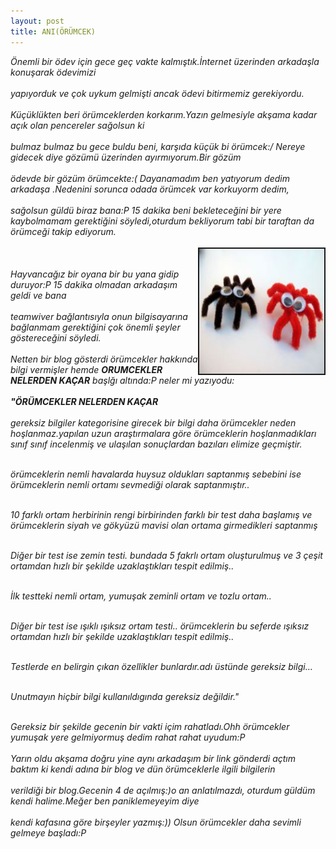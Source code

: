 ```yaml
---
layout: post
title: ANI(ÖRÜMCEK)
---
```


<i>Önemli bir ödev için gece geç vakte kalmıştık.İnternet üzerinden arkadaşla konuşarak ödevimizi <br></br>
yapıyorduk ve çok uykum gelmişti ancak ödevi bitirmemiz gerekiyordu.<br></br></i>
<i>Küçüklükten beri örümceklerden korkarım.Yazın gelmesiyle akşama kadar açık olan pencereler sağolsun ki <br></br>
bulmaz bulmaz bu gece buldu beni, karşıda küçük bi örümcek:/ Nereye gidecek diye gözümü üzerinden ayırmıyorum.Bir gözüm<br></br>
ödevde bir gözüm örümcekte:( Dayanamadım ben yatıyorum dedim arkadaşa .Nedenini sorunca odada örümcek var korkuyorm dedim,<br></br>
sağolsun güldü biraz bana:P 15 dakika beni bekleteceğini bir yere kaybolmamam gerektiğini söyledi,oturdum bekliyorum tabi bir taraftan da örümceği takip ediyorum.<br></br></i>
<img src="/images/orumcek.jpg" border="2" height="200" width="200" align="right"><br></br>
<i>Hayvancağız bir oyana bir bu yana gidip duruyor:P 15 dakika olmadan arkadaşım geldi ve bana <br></br>
teamwiver bağlantısıyla onun bilgisayarına bağlanmam gerektiğini çok önemli şeyler göstereceğini söyledi.<br></br>
Netten bir blog gösterdi örümcekler hakkında bilgi vermişler hemde <b>ORUMCEKLER NELERDEN KAÇAR</b> başlğı altında:P neler mi yazıyodu:</i>
<br></br><b><i>"ÖRÜMCEKLER NELERDEN KAÇAR</b> <br></br></i>
<i>gereksiz bilgiler kategorisine girecek bir bilgi daha örümcekler neden hoşlanmaz.yapılan uzun araştırmalara göre örümceklerin hoşlanmadıkları sınıf sınıf incelenmiş ve ulaşılan sonuçlardan bazıları elimize geçmiştir.</i><br></br>

<i>örümceklerin nemli havalarda huysuz oldukları saptanmış sebebini ise örümceklerin nemli ortamı sevmediği olarak saptanmıştır..<br></br></i>

<i>10 farklı ortam herbirinin rengi birbirinden farklı bir test daha başlamış ve örümceklerin siyah ve gökyüzü mavisi olan ortama girmedikleri saptanmış</i> <br></br>

<i>Diğer bir test ise zemin testi. bundada 5 fakrlı ortam oluşturulmuş ve 3 çeşit ortamdan hızlı bir şekilde uzaklaştıkları tespit edilmiş..</i> <br></br>

<i>İlk testteki nemli ortam, yumuşak zeminli ortam ve tozlu ortam..</i> <br></br>

<i>Diğer bir test ise ışıklı ışıksız ortam testi.. örümceklerin bu seferde ışıksız ortamdan hızlı bir şekilde uzaklaştıkları tespit edilmiş..</i> <br></br>

<i>Testlerde en belirgin çıkan özellikler bunlardır.adı üstünde gereksiz bilgi…</i> <br></br>

<i>Unutmayın hiçbir bilgi kullanıldıgında gereksiz değildir."</i><br></br> 

<i>Gereksiz bir şekilde gecenin bir vakti içim rahatladı.Ohh örümcekler yumuşak yere gelmiyormuş dedim rahat rahat uyudum:P</i> <br></br>
<i>Yarın oldu akşama doğru yine aynı arkadaşım bir link gönderdi açtım baktım ki kendi adına bir blog ve dün örümceklerle ilgili bilgilerin
</i> <br></br><i>verildiği bir blog.Gecenin 4 de açılmış:)o an anlatılmazdı, oturdum güldüm kendi halime.Meğer ben paniklemeyeyim diye </i>
<br></br><i>kendi kafasına göre birşeyler yazmış:)) Olsun örümcekler daha sevimli gelmeye başladı:P </i> 



